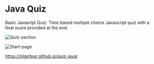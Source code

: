 # Java Quiz

Basic Javasript Quiz.
Time based multiple choice Javascript quiz with a final score provided at the end.

![Quiz-section](https://user-images.githubusercontent.com/109485865/209977902-6456a4a3-c18d-4372-a4c8-334435bc703f.png)

![Start-page](https://user-images.githubusercontent.com/109485865/209977923-de915766-2b69-4bde-9b6a-80fec159759d.png)

https://mlanfear.github.io/quiz-java/
